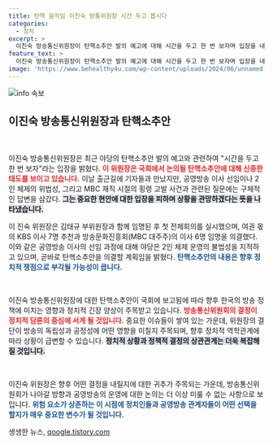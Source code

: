 ```yaml
---
title: 탄핵 움직임 이진숙 방통위원장 시간 두고 봅시다
categories:
  - 정치
excerpt: >
  이진숙 방송통신위원장이 탄핵소추안 발의 예고에 대해 시간을 두고 한 번 보자며 입장을 내놨습니다. 공영방송 이사 선임 논란 속, 그의 운명은 국회에서 결정될까요?
feature_text: >
  이진숙 방송통신위원장이 탄핵소추안 발의 예고에 대해 시간을 두고 한 번 보자며 입장을 내놨습니다. 공영방송 이사 선임 논란 속, 그의 운명은 국회에서 결정될까요?
image: 'https://www.behealthy4u.com/wp-content/uploads/2024/06/unnamed-file.png'
---
```


<p><img src="https://www.behealthy4u.com/wp-content/uploads/2024/06/unnamed-file.png" alt="info 속보" /></p>

<h2 data-ke-size="size26">이진숙 방송통신위원장과 탄핵소추안</h2>

<p data-ke-size="size16">&nbsp;</p>

<p>이진숙 방송통신위원장은 최근 야당의 탄핵소추안 발의 예고와 관련하여 "시간을 두고 한 번 보자"라는 입장을 밝혔다. <b><span style="color: #ee2323;">이 위원장은 국회에서 논의될 탄핵소추안에 대해 신중한 태도를 보이고 있습니다.</span></b> 이날 출근길에 기자들과 만났지만, 공영방송 이사 선임이나 2인 체제의 위법성, 그리고 MBC 재직 시절의 횡령 고발 사건과 관련된 질문에는 구체적인 답변을 삼갔다. <b><span style="background-color: #21538527;">그는 중요한 현안에 대한 입장을 피하며 상황을 관망하겠다는 뜻을 나타냈습니다.</span></b> </p>

<p>이 진숙 위원장은 김태규 부위원장과 함께 임명된 후 첫 전체회의를 실시했으며, 여권 몫의 KBS 이사 7명 추천과 방송문화진흥회(MBC 대주주)의 이사 6명 임명을 의결했다. 이와 같은 공영방송 이사의 선임 과정에 대해 야당은 2인 체제 운영의 불법성을 지적하고 있으며, 곧바로 탄핵소추안을 의결할 계획임을 밝혔다. <b><span style="color: #1a5490;">탄핵소추안의 내용은 향후 정치적 쟁점으로 부각될 가능성이 큽니다.</span></b> </p>

<p data-ke-size="size16">&nbsp;</p>

<p>이진숙 방송통신위원장에 대한 탄핵소추안이 국회에 보고됨에 따라 향후 한국의 방송 정책에 미치는 영향과 정치적 긴장 양상이 주목받고 있습니다. <b><span style="color: #ee2323;">방송통신위원회의 결정이 정치적 담론의 중심에 서게 될 것입니다.</span></b> 중요한 이슈들이 쌓여 있는 가운데, 위원장의 결단이 방송의 독립성과 공정성에 어떤 영향을 미칠지 주목되며, 향후 정치적 역학관계에 따라 상황이 급변할 수 있습니다. <b><span style="background-color: #21538527;">정치적 상황과 정책적 결정의 상관관계는 더욱 복잡해질 것입니다.</span></b></p>

<p data-ke-size="size16">&nbsp;</p>

<p>이진숙 위원장은 향후 어떤 결정을 내릴지에 대한 귀추가 주목되는 가운데, 방송통신위원회가 나아갈 방향과 공영방송의 운영에 대한 논의는 더 이상 미룰 수 없는 사항으로 보입니다. <b><span style="color: #1a5490;">위험 요소가 상존하는 이 시점에 정치인들과 공영방송 관계자들이 어떤 선택을 할지가 매우 중요한 변수가 될 것입니다.</span></b></p>
생생한 뉴스, <a href="https://qoogle.tistory.com" rel="dofollow">qoogle.tistory.com</a>


